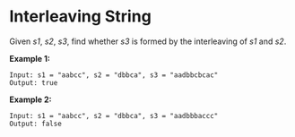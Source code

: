 # Interleaving String

Given _s1_, _s2_, _s3_, find whether _s3_ is formed by the interleaving of _s1_ and _s2_.

**Example 1:**

```pseudo
Input: s1 = "aabcc", s2 = "dbbca", s3 = "aadbbcbcac"
Output: true
```

**Example 2:**

```pseudo
Input: s1 = "aabcc", s2 = "dbbca", s3 = "aadbbbaccc"
Output: false
```
